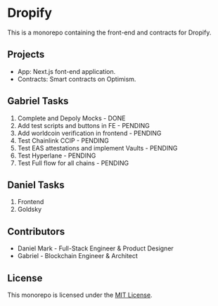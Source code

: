 # Dropify

This is a monorepo containing the front-end and contracts for Dropify.

## Projects

- App: Next.js font-end application.
- Contracts: Smart contracts on Optimism.

## Gabriel Tasks

1. Complete and Depoly Mocks - DONE
2. Add test scripts and buttons in FE - PENDING
3. Add worldcoin verification in frontend - PENDING
4. Test Chainlink CCIP - PENDING
5. Test EAS attestations and implement Vaults - PENDING
6. Test Hyperlane - PENDING
7. Test Full flow for all chains - PENDING

## Daniel Tasks

1. Frontend
2. Goldsky

## Contributors

- Daniel Mark - Full-Stack Engineer & Product Designer
- Gabriel - Blockchain Engineer & Architect

## License

This monorepo is licensed under the [MIT License](LICENSE).
